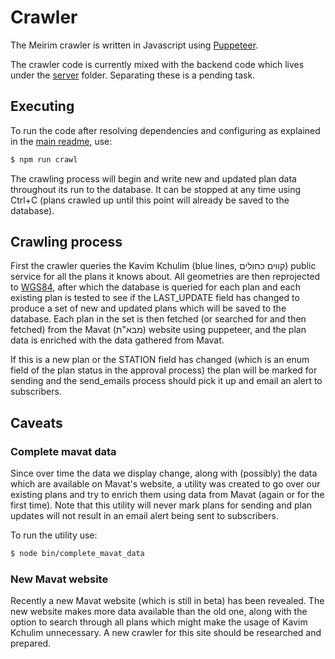 # Crawler

The Meirim crawler is written in Javascript using [Puppeteer](https://pptr.dev).

The crawler code is currently mixed with the backend code which lives under the [server](../server) folder. Separating these is a pending task.

## Executing

To run the code after resolving dependencies and configuring as explained in the [main readme](../README.md), use:

```bash
$ npm run crawl
```

The crawling process will begin and write new and updated plan data throughout its run to the database. It can be stopped at any time using Ctrl+C (plans crawled up until this point will already be saved to the database).

## Crawling process

First the crawler queries the Kavim Kchulim (blue lines, קווים כחולים) public service for all the plans it knows about. All geometries are then reprojected to [WGS84](https://en.wikipedia.org/wiki/World_Geodetic_System), after which the database is queried for each plan and each existing plan is tested to see if the LAST_UPDATE field has changed to produce a set of new and updated plans which will be saved to the database. Each plan in the set is then fetched (or searched for and then fetched) from the Mavat (מבא"ת) website using puppeteer, and the plan data is enriched with the data gathered from Mavat.

If this is a new plan or the STATION field has changed (which is an enum field of the plan status in the approval process) the plan will be marked for sending and the send_emails process should pick it up and email an alert to subscribers.

## Caveats

### Complete mavat data

Since over time the data we display change, along with (possibly) the data which are available on Mavat's website, a utility was created to go over our existing plans and try to enrich them using data from Mavat (again or for the first time). Note that this utility will never mark plans for sending and plan updates will not result in an email alert being sent to subscribers.

To run the utility use:

```bash
$ node bin/complete_mavat_data
```

### New Mavat website

Recently a new Mavat website (which is still in beta) has been revealed. The new website makes more data available than the old one, along with the option to search through all plans which might make the usage of Kavim Kchulim unnecessary. A new crawler for this site should be researched and prepared.
